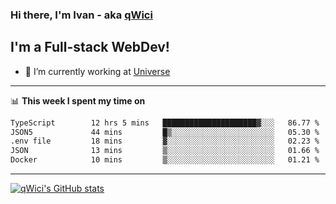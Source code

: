 ### Hi there, I'm Ivan - aka [qWici][website]

## I'm a Full-stack WebDev!
- 🔭 I’m currently working at [Universe][universe]

---

📊 **This week I spent my time on**
<!--START_SECTION:waka-->

```txt
TypeScript        12 hrs 5 mins   █████████████████████▓░░░   86.77 %
JSON5             44 mins         █▒░░░░░░░░░░░░░░░░░░░░░░░   05.30 %
.env file         18 mins         ▓░░░░░░░░░░░░░░░░░░░░░░░░   02.23 %
JSON              13 mins         ▒░░░░░░░░░░░░░░░░░░░░░░░░   01.66 %
Docker            10 mins         ▒░░░░░░░░░░░░░░░░░░░░░░░░   01.21 %
```

<!--END_SECTION:waka-->

---

[![qWici's GitHub stats](https://github-readme-stats.vercel.app/api?username=qWici)](https://github.com/qWici/github-readme-stats)

[website]: https://devkucher.com
[twitter]: https://twitter.com/KucherDev
[linkedin]: https://www.linkedin.com/in/ivankucher
[universe]: https://universeapps.limited
